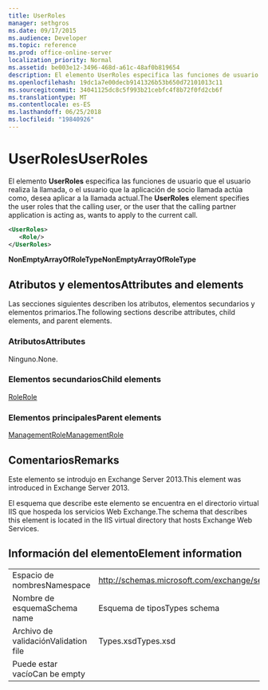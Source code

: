 ```yaml
---
title: UserRoles
manager: sethgros
ms.date: 09/17/2015
ms.audience: Developer
ms.topic: reference
ms.prod: office-online-server
localization_priority: Normal
ms.assetid: be003e12-3496-468d-a61c-48af0b819654
description: El elemento UserRoles especifica las funciones de usuario que el usuario realiza la llamada, o el usuario que la aplicación de socio llamada actúa como, desea aplicar a la llamada actual.
ms.openlocfilehash: 19dc1a7e00decb9141326b53b650d72101013c11
ms.sourcegitcommit: 34041125dc8c5f993b21cebfc4f8b72f0fd2cb6f
ms.translationtype: MT
ms.contentlocale: es-ES
ms.lasthandoff: 06/25/2018
ms.locfileid: "19840926"
---
```

# <a name="userroles"></a><span data-ttu-id="903a2-103">UserRoles</span><span class="sxs-lookup"><span data-stu-id="903a2-103">UserRoles</span></span>

<span data-ttu-id="903a2-104">El elemento **UserRoles** especifica las funciones de usuario que el usuario realiza la llamada, o el usuario que la aplicación de socio llamada actúa como, desea aplicar a la llamada actual.</span><span class="sxs-lookup"><span data-stu-id="903a2-104">The **UserRoles** element specifies the user roles that the calling user, or the user that the calling partner application is acting as, wants to apply to the current call.</span></span> 
  
```XML
<UserRoles>
   <Role/>
</UserRoles>
```

 <span data-ttu-id="903a2-105">**NonEmptyArrayOfRoleType**</span><span class="sxs-lookup"><span data-stu-id="903a2-105">**NonEmptyArrayOfRoleType**</span></span>
## <a name="attributes-and-elements"></a><span data-ttu-id="903a2-106">Atributos y elementos</span><span class="sxs-lookup"><span data-stu-id="903a2-106">Attributes and elements</span></span>

<span data-ttu-id="903a2-107">Las secciones siguientes describen los atributos, elementos secundarios y elementos primarios.</span><span class="sxs-lookup"><span data-stu-id="903a2-107">The following sections describe attributes, child elements, and parent elements.</span></span>
  
### <a name="attributes"></a><span data-ttu-id="903a2-108">Atributos</span><span class="sxs-lookup"><span data-stu-id="903a2-108">Attributes</span></span>

<span data-ttu-id="903a2-109">Ninguno.</span><span class="sxs-lookup"><span data-stu-id="903a2-109">None.</span></span>
  
### <a name="child-elements"></a><span data-ttu-id="903a2-110">Elementos secundarios</span><span class="sxs-lookup"><span data-stu-id="903a2-110">Child elements</span></span>

[<span data-ttu-id="903a2-111">Role</span><span class="sxs-lookup"><span data-stu-id="903a2-111">Role</span></span>](role.md)
  
### <a name="parent-elements"></a><span data-ttu-id="903a2-112">Elementos principales</span><span class="sxs-lookup"><span data-stu-id="903a2-112">Parent elements</span></span>

[<span data-ttu-id="903a2-113">ManagementRole</span><span class="sxs-lookup"><span data-stu-id="903a2-113">ManagementRole</span></span>](managementrole.md)
  
## <a name="remarks"></a><span data-ttu-id="903a2-114">Comentarios</span><span class="sxs-lookup"><span data-stu-id="903a2-114">Remarks</span></span>

<span data-ttu-id="903a2-115">Este elemento se introdujo en Exchange Server 2013.</span><span class="sxs-lookup"><span data-stu-id="903a2-115">This element was introduced in Exchange Server 2013.</span></span>
  
<span data-ttu-id="903a2-116">El esquema que describe este elemento se encuentra en el directorio virtual IIS que hospeda los servicios Web Exchange.</span><span class="sxs-lookup"><span data-stu-id="903a2-116">The schema that describes this element is located in the IIS virtual directory that hosts Exchange Web Services.</span></span>
  
## <a name="element-information"></a><span data-ttu-id="903a2-117">Información del elemento</span><span class="sxs-lookup"><span data-stu-id="903a2-117">Element information</span></span>

|||
|:-----|:-----|
|<span data-ttu-id="903a2-118">Espacio de nombres</span><span class="sxs-lookup"><span data-stu-id="903a2-118">Namespace</span></span>  <br/> |http://schemas.microsoft.com/exchange/services/2006/types  <br/> |
|<span data-ttu-id="903a2-119">Nombre de esquema</span><span class="sxs-lookup"><span data-stu-id="903a2-119">Schema name</span></span>  <br/> |<span data-ttu-id="903a2-120">Esquema de tipos</span><span class="sxs-lookup"><span data-stu-id="903a2-120">Types schema</span></span>  <br/> |
|<span data-ttu-id="903a2-121">Archivo de validación</span><span class="sxs-lookup"><span data-stu-id="903a2-121">Validation file</span></span>  <br/> |<span data-ttu-id="903a2-122">Types.xsd</span><span class="sxs-lookup"><span data-stu-id="903a2-122">Types.xsd</span></span>  <br/> |
|<span data-ttu-id="903a2-123">Puede estar vacío</span><span class="sxs-lookup"><span data-stu-id="903a2-123">Can be empty</span></span>  <br/> ||
   


